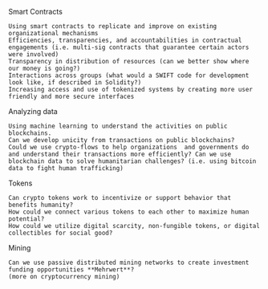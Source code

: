 Smart Contracts 

    Using smart contracts to replicate and improve on existing organizational mechanisms
    Efficiencies, transparencies, and accountabilities in contractual engagements (i.e. multi-sig contracts that guarantee certain actors were involved)
    Transparency in distribution of resources (can we better show where our money is going?)
    Interactions across groups (what would a SWIFT code for development look like, if described in Solidity?)
    Increasing access and use of tokenized systems by creating more user friendly and more secure interfaces

Analyzing data

    Using machine learning to understand the activities on public blockchains.
    Can we develop unicity from transactions on public blockchains?
    Could we use crypto-flows to help organizations  and governments do and understand their transactions more efficiently? Can we use blockchain data to solve humanitarian challenges? (i.e. using bitcoin data to fight human trafficking)

Tokens

    Can crypto tokens work to incentivize or support behavior that benefits humanity?
    How could we connect various tokens to each other to maximize human potential?
    How could we utilize digital scarcity, non-fungible tokens, or digital collectibles for social good?

Mining

    Can we use passive distributed mining networks to create investment funding opportunities **Mehrwert**? 
    (more on cryptocurrency mining)
